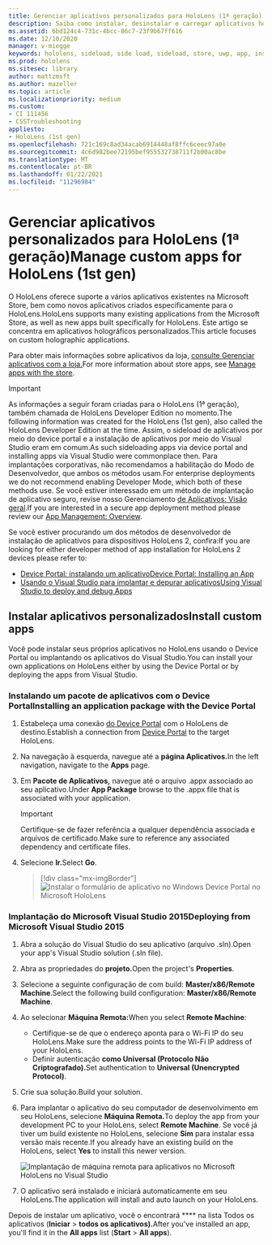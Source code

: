 ```yaml
---
title: Gerenciar aplicativos personalizados para HoloLens (1ª geração)
description: Saiba como instalar, desinstalar e carregar aplicativos holográficos personalizados em dispositivos HoloLens usando o Device Portal e o Visual Studio.
ms.assetid: 6bd124c4-731c-4bcc-86c7-23f9b67ff616
ms.date: 12/10/2020
manager: v-miegge
keywords: hololens, sideload, side load, sideload, store, uwp, app, install
ms.prod: hololens
ms.sitesec: library
author: mattzmsft
ms.author: mazeller
ms.topic: article
ms.localizationpriority: medium
ms.custom:
- CI 111456
- CSSTroubleshooting
appliesto:
- HoloLens (1st gen)
ms.openlocfilehash: 721c169c8ad34acab6914448af8ffc6ceec97a0e
ms.sourcegitcommit: 4c6d982bee72195bef955532738711f2b00ac8be
ms.translationtype: MT
ms.contentlocale: pt-BR
ms.lasthandoff: 01/22/2021
ms.locfileid: "11296984"
---
```

# <span data-ttu-id="37521-104">Gerenciar aplicativos personalizados para HoloLens (1ª geração)</span><span class="sxs-lookup"><span data-stu-id="37521-104">Manage custom apps for HoloLens (1st gen)</span></span>

<span data-ttu-id="37521-105">O HoloLens oferece suporte a vários aplicativos existentes na Microsoft Store, bem como novos aplicativos criados especificamente para o HoloLens.</span><span class="sxs-lookup"><span data-stu-id="37521-105">HoloLens supports many existing applications from the Microsoft Store, as well as new apps built specifically for HoloLens.</span></span> <span data-ttu-id="37521-106">Este artigo se concentra em aplicativos holográficos personalizados.</span><span class="sxs-lookup"><span data-stu-id="37521-106">This article focuses on custom holographic applications.</span></span>  

<span data-ttu-id="37521-107">Para obter mais informações sobre aplicativos da loja, [consulte Gerenciar aplicativos com a loja.](holographic-store-apps.md)</span><span class="sxs-lookup"><span data-stu-id="37521-107">For more information about store apps, see [Manage apps with the store](holographic-store-apps.md).</span></span>

> [!IMPORTANT]
> <span data-ttu-id="37521-108">As informações a seguir foram criadas para o HoloLens (1ª geração), também chamada de HoloLens Developer Edition no momento.</span><span class="sxs-lookup"><span data-stu-id="37521-108">The following information was created for the HoloLens (1st gen), also called the HoloLens Developer Edition at the time.</span></span> <span data-ttu-id="37521-109">Assim, o sideload de aplicativos por meio do device portal e a instalação de aplicativos por meio do Visual Studio eram em comum.</span><span class="sxs-lookup"><span data-stu-id="37521-109">As such sideloading apps via device portal and installing apps via Visual Studio were commonplace then.</span></span> <span data-ttu-id="37521-110">Para implantações corporativas, não recomendamos a habilitação do Modo de Desenvolvedor, que ambos os métodos usam.</span><span class="sxs-lookup"><span data-stu-id="37521-110">For enterprise deployments we do not recommend enabling Developer Mode, which both of these methods use.</span></span> <span data-ttu-id="37521-111">Se você estiver interessado em um método de implantação de aplicativo seguro, revise nosso Gerenciamento [de Aplicativos: Visão geral](app-deploy-overview.md).</span><span class="sxs-lookup"><span data-stu-id="37521-111">If you are interested in a secure app deployment method please review our [App Management: Overview](app-deploy-overview.md).</span></span>
>
> <span data-ttu-id="37521-112">Se você estiver procurando um dos métodos de desenvolvedor de instalação de aplicativos para dispositivos HoloLens 2, confira:</span><span class="sxs-lookup"><span data-stu-id="37521-112">If you are looking for either developer method of app installation for HoloLens 2 devices please refer to:</span></span>
> - [<span data-ttu-id="37521-113">Device Portal: instalando um aplicativo</span><span class="sxs-lookup"><span data-stu-id="37521-113">Device Portal: Installing an App</span></span>](https://docs.microsoft.com/windows/mixed-reality/develop/platform-capabilities-and-apis/using-the-windows-device-portal#installing-an-app)
> - [<span data-ttu-id="37521-114">Usando o Visual Studio para implantar e depurar aplicativos</span><span class="sxs-lookup"><span data-stu-id="37521-114">Using Visual Studio to deploy and debug Apps</span></span>](https://docs.microsoft.com/windows/mixed-reality/develop/platform-capabilities-and-apis/using-visual-studio)

## <span data-ttu-id="37521-115">Instalar aplicativos personalizados</span><span class="sxs-lookup"><span data-stu-id="37521-115">Install custom apps</span></span>

<span data-ttu-id="37521-116">Você pode instalar seus próprios aplicativos no HoloLens usando o Device Portal ou implantando os aplicativos do Visual Studio.</span><span class="sxs-lookup"><span data-stu-id="37521-116">You can install your own applications on HoloLens either by using the Device Portal or by deploying the apps from Visual Studio.</span></span>

### <span data-ttu-id="37521-117">Instalando um pacote de aplicativos com o Device Portal</span><span class="sxs-lookup"><span data-stu-id="37521-117">Installing an application package with the Device Portal</span></span>

1. <span data-ttu-id="37521-118">Estabeleça uma conexão [do Device Portal](https://docs.microsoft.com/windows/mixed-reality/using-the-windows-device-portal) com o HoloLens de destino.</span><span class="sxs-lookup"><span data-stu-id="37521-118">Establish a connection from [Device Portal](https://docs.microsoft.com/windows/mixed-reality/using-the-windows-device-portal) to the target HoloLens.</span></span>

1. <span data-ttu-id="37521-119">Na navegação à esquerda, navegue até a **página Aplicativos.**</span><span class="sxs-lookup"><span data-stu-id="37521-119">In the left navigation, navigate to the **Apps** page.</span></span>

1. <span data-ttu-id="37521-120">Em **Pacote de Aplicativos,** navegue até o arquivo .appx associado ao seu aplicativo.</span><span class="sxs-lookup"><span data-stu-id="37521-120">Under **App Package** browse to the .appx file that is associated with your application.</span></span>

   > [!IMPORTANT]
   > <span data-ttu-id="37521-121">Certifique-se de fazer referência a qualquer dependência associada e arquivos de certificado.</span><span class="sxs-lookup"><span data-stu-id="37521-121">Make sure to reference any associated dependency and certificate files.</span></span>

1. <span data-ttu-id="37521-122">Selecione **Ir.**</span><span class="sxs-lookup"><span data-stu-id="37521-122">Select **Go**.</span></span>

   > [!div class="mx-imgBorder"]
   > ![Instalar o formulário de aplicativo no Windows Device Portal no Microsoft HoloLens](images/deviceportal-appmanager.jpg)

### <span data-ttu-id="37521-124">Implantação do Microsoft Visual Studio 2015</span><span class="sxs-lookup"><span data-stu-id="37521-124">Deploying from Microsoft Visual Studio 2015</span></span>

1. <span data-ttu-id="37521-125">Abra a solução do Visual Studio do seu aplicativo (arquivo .sln).</span><span class="sxs-lookup"><span data-stu-id="37521-125">Open your app's Visual Studio solution (.sln file).</span></span>

1. <span data-ttu-id="37521-126">Abra as propriedades do **projeto.**</span><span class="sxs-lookup"><span data-stu-id="37521-126">Open the project's **Properties**.</span></span>

1. <span data-ttu-id="37521-127">Selecione a seguinte configuração de com build: **Master/x86/Remote Machine**.</span><span class="sxs-lookup"><span data-stu-id="37521-127">Select the following build configuration: **Master/x86/Remote Machine**.</span></span>

1. <span data-ttu-id="37521-128">Ao selecionar **Máquina Remota:**</span><span class="sxs-lookup"><span data-stu-id="37521-128">When you select **Remote Machine**:</span></span>
   - <span data-ttu-id="37521-129">Certifique-se de que o endereço aponta para o Wi-Fi IP do seu HoloLens.</span><span class="sxs-lookup"><span data-stu-id="37521-129">Make sure the address points to the Wi-Fi IP address of your HoloLens.</span></span>
   - <span data-ttu-id="37521-130">Definir autenticação **como Universal (Protocolo Não Criptografado).**</span><span class="sxs-lookup"><span data-stu-id="37521-130">Set authentication to **Universal (Unencrypted Protocol)**.</span></span>
   
1. <span data-ttu-id="37521-131">Crie sua solução.</span><span class="sxs-lookup"><span data-stu-id="37521-131">Build your solution.</span></span>

1. <span data-ttu-id="37521-132">Para implantar o aplicativo do seu computador de desenvolvimento em seu HoloLens, selecione **Máquina Remota.**</span><span class="sxs-lookup"><span data-stu-id="37521-132">To deploy the app from your development PC to your HoloLens, select **Remote Machine**.</span></span> <span data-ttu-id="37521-133">Se você já tiver um build existente no HoloLens, selecione **Sim** para instalar essa versão mais recente.</span><span class="sxs-lookup"><span data-stu-id="37521-133">If you already have an existing build on the HoloLens, select **Yes** to install this newer version.</span></span>  

   ![Implantação de máquina remota para aplicativos no Microsoft HoloLens no Visual Studio](images/vs2015-remotedeployment.jpg)  
   
1. <span data-ttu-id="37521-135">O aplicativo será instalado e iniciará automaticamente em seu HoloLens.</span><span class="sxs-lookup"><span data-stu-id="37521-135">The application will install and auto launch on your HoloLens.</span></span>

<span data-ttu-id="37521-136">Depois de instalar um aplicativo, você o encontrará \*\*\*\* na lista Todos os aplicativos (**Iniciar**  >  **todos os aplicativos).**</span><span class="sxs-lookup"><span data-stu-id="37521-136">After you've installed an app, you'll find it in the **All apps** list (**Start** > **All apps**).</span></span>
